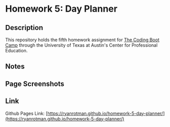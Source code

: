 # Homework 5: Day Planner

## Description
This repository holds the fifth homework assignment for [The Coding Boot Camp](https://techbootcamps.utexas.edu/coding/) through the University of Texas at Austin's Center for Professional Education.

## Notes

## Page Screenshots

## Link
Github Pages Link: [https://ryanrotman.github.io/homework-5-day-planner/](https://ryanrotman.github.io/homework-5-day-planner/)